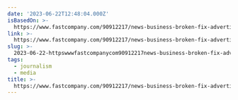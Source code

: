 ```yaml
---
date: '2023-06-22T12:48:04.000Z'
isBasedOn: >-
  https://www.fastcompany.com/90912217/news-business-broken-fix-advertisers-pledge-pov
link: >-
  https://www.fastcompany.com/90912217/news-business-broken-fix-advertisers-pledge-pov
slug: >-
  2023-06-22-httpswwwfastcompanycom90912217news-business-broken-fix-advertisers-pledge-pov
tags:
  - journalism
  - media
title: >-
  https://www.fastcompany.com/90912217/news-business-broken-fix-advertisers-pledge-pov
---
```



